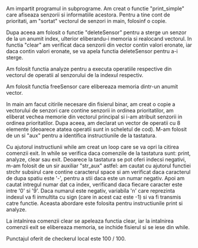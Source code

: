 Am impartit programul in subprograme. Am creat o functie "print_simple" care
afiseaza senzorii si informatiile acestora. Pentru a tine cont de prioritati,
am "sortat" vectorul de senzori in main, folosinf o copie.

Dupa aceea am folosit o functie "deleteSensor" pentru a sterge un senzor
de la un anumit index, ulterior eliberandu-i memoria si realocand
vectorul. In functia "clear" am verificat daca senzorii din vector
contin valori eronate, iar daca contin valori eronate, se va apela
functia deleteSensor pentru a-i sterge.

Am folosit functia analyze pentru a executa operatiile respective din vectorul
de operatii al senzorului de la indexul respectiv.

Am folosit functia freeSensor care elibereaza memoria dintr-un anumit vector.

In main am facut citirile necesare din fisierul binar, am creat o copie a
vectorului de senzori care contine senzorii in ordinea prioritatilor, am
eliberat vechea memorie din vectorul principal si i-am atribuit senzorii in
ordinea prioritatilor. Dupa aceea, am declarat un vector de operatii cu 8
elemente (deoarece atatea operatii sunt in scheletul de cod). M-am folosit
de un si "aux" pentru a identifica instructiunile de la tastatura.

Cu ajutorul instructiunii while am creat un loop care se va opri la citirea
comenzii exit. In while se verifica daca comenzile de la tastatura sunt: print,
analyze, clear sau exit. Deoarece la tastatura se pot oferi indecsi negativi,
m-am folosit de un sir auxiliar "str_aux" astfel: am cautat cu ajutorul
functiei strchr subsirul care contine caracterul space si am verificat daca
caracterul de dupa spatiu este '-', pentru a stii daca este un numar negativ.
Apoi am cautat intregul numar dat ca index, verificand daca fiecare caracter
este intre '0' si '9'. Daca numarul este negativ, variabila 'n' care
reprezinta indexul va fi inmultita cu sign (care in acest caz este -1) si va
fi transmis catre functie. Aceasta abordare este folosita pentru
instructiunile print si analyze. 

La intalnirea comenzii clear se apeleaza functia clear, iar la intalnirea
comenzii exit se elibereaza memoria, se inchide fisierul si se iese din
while.

Punctajul oferit de checkerul local este 100 / 100.